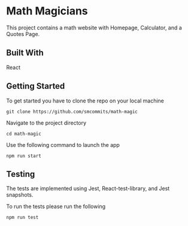 # Math Magicians

This project contains a math website with Homepage, Calculator, and a Quotes Page.

## Built With
 
React

## Getting Started

To get started you have to clone the repo on your local machine

```
git clone https://github.com/smcommits/math-magic
```

Navigate to the project directory

```
cd math-magic
```

Use the following command to launch the app

```
npm run start
```

## Testing

The tests are implemented using Jest, React-test-library, and Jest snapshots. 

To run the tests please run the following

```
npm run test
```



